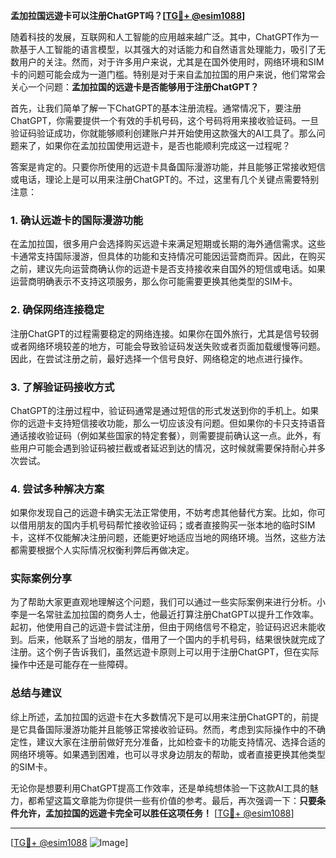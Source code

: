 **孟加拉国远遊卡可以注册ChatGPT吗？[[TG💪+ @esim1088](https://t.me/s/esim1088)]**

随着科技的发展，互联网和人工智能的应用越来越广泛。其中，ChatGPT作为一款基于人工智能的语言模型，以其强大的对话能力和自然语言处理能力，吸引了无数用户的关注。然而，对于许多用户来说，尤其是在国外使用时，网络环境和SIM卡的问题可能会成为一道门槛。特别是对于来自孟加拉国的用户来说，他们常常会关心一个问题：**孟加拉国的远遊卡是否能够用于注册ChatGPT？**

首先，让我们简单了解一下ChatGPT的基本注册流程。通常情况下，要注册ChatGPT，你需要提供一个有效的手机号码，这个号码将用来接收验证码。一旦验证码验证成功，你就能够顺利创建账户并开始使用这款强大的AI工具了。那么问题来了，如果你在孟加拉国使用远遊卡，是否也能顺利完成这一过程呢？

答案是肯定的。只要你所使用的远遊卡具备国际漫游功能，并且能够正常接收短信或电话，理论上是可以用来注册ChatGPT的。不过，这里有几个关键点需要特别注意：

### 1. **确认远遊卡的国际漫游功能**
   在孟加拉国，很多用户会选择购买远遊卡来满足短期或长期的海外通信需求。这些卡通常支持国际漫游，但具体的功能和支持情况可能因运营商而异。因此，在购买之前，建议先向运营商确认你的远遊卡是否支持接收来自国外的短信或电话。如果运营商明确表示不支持这项服务，那么你可能需要更换其他类型的SIM卡。

### 2. **确保网络连接稳定**
   注册ChatGPT的过程需要稳定的网络连接。如果你在国外旅行，尤其是信号较弱或者网络环境较差的地方，可能会导致验证码发送失败或者页面加载缓慢等问题。因此，在尝试注册之前，最好选择一个信号良好、网络稳定的地点进行操作。

### 3. **了解验证码接收方式**
   ChatGPT的注册过程中，验证码通常是通过短信的形式发送到你的手机上。如果你的远遊卡支持短信接收功能，那么一切应该没有问题。但如果你的卡只支持语音通话接收验证码（例如某些国家的特定套餐），则需要提前确认这一点。此外，有些用户可能会遇到验证码被拦截或者延迟到达的情况，这时候就需要保持耐心并多次尝试。

### 4. **尝试多种解决方案**
   如果你发现自己的远遊卡确实无法正常使用，不妨考虑其他替代方案。比如，你可以借用朋友的国内手机号码帮忙接收验证码；或者直接购买一张本地的临时SIM卡，这样不仅能解决注册问题，还能更好地适应当地的网络环境。当然，这些方法都需要根据个人实际情况权衡利弊后再做决定。

### 实际案例分享

为了帮助大家更直观地理解这个问题，我们可以通过一些实际案例来进行分析。小李是一名常驻孟加拉国的商务人士，他最近打算注册ChatGPT以提升工作效率。起初，他使用自己的远遊卡尝试注册，但由于网络信号不稳定，验证码迟迟未能收到。后来，他联系了当地的朋友，借用了一个国内的手机号码，结果很快就完成了注册。这个例子告诉我们，虽然远遊卡原则上可以用于注册ChatGPT，但在实际操作中还是可能存在一些障碍。

### 总结与建议

综上所述，孟加拉国的远遊卡在大多数情况下是可以用来注册ChatGPT的，前提是它具备国际漫游功能并且能够正常接收验证码。然而，考虑到实际操作中的不确定性，建议大家在注册前做好充分准备，比如检查卡的功能支持情况、选择合适的网络环境等。如果遇到困难，也可以寻求身边朋友的帮助，或者直接更换其他类型的SIM卡。

无论你是想要利用ChatGPT提高工作效率，还是单纯想体验一下这款AI工具的魅力，都希望这篇文章能为你提供一些有价值的参考。最后，再次强调一下：**只要条件允许，孟加拉国的远遊卡完全可以胜任这项任务！** [[TG💪+ @esim1088](https://t.me/s/esim1088)]

---

[[TG💪+ @esim1088](https://t.me/s/esim1088) ![Image](https://i.postimg.cc/4NQfJmqS/Snipaste-2025-05-13-00-14-12.png)]